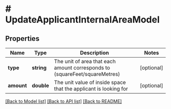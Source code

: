 # # UpdateApplicantInternalAreaModel

## Properties

Name | Type | Description | Notes
------------ | ------------- | ------------- | -------------
**type** | **string** | The unit of area that each amount corresponds to (squareFeet/squareMetres) | [optional]
**amount** | **double** | The unit value of inside space that the applicant is looking for | [optional]

[[Back to Model list]](../../README.md#models) [[Back to API list]](../../README.md#endpoints) [[Back to README]](../../README.md)
